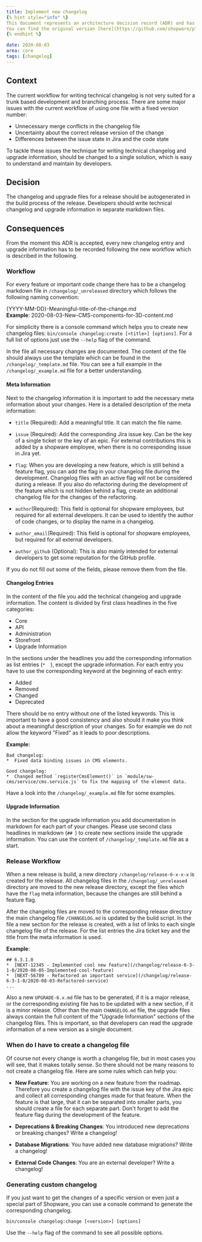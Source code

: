 ```yaml
---
title: Implement new changelog
{% hint style="info" %}
This document represents an architecture decision record (ADR) and has been mirrored from the ADR section in our Shopware 6 repository.
You can find the original version [here](https://github.com/shopware/platform/blob/trunk/adr/2020-08-03-implement-new-changelog.md)
{% endhint %}

date: 2020-08-03
area: core
tags: [changelog]
--- 
```


## Context
The current workflow for writing technical changelog is not very suited for a trunk based development and branching process. There are some major issues with the current workflow of using one file with a fixed version number:

*  Unnecessary merge conflicts in the changelog file
*  Uncertainty about the correct release version of the change
*  Differences between the issue state in Jira and the code state

To tackle these issues the technique for writing technical changelog and upgrade information, should be changed to a single solution, which is easy to understand and maintain by developers.

## Decision
The changelog and upgrade files for a release should be autogenerated in the build process of the release. Developers should write technical changelog and upgrade information in separate markdown files.

## Consequences
From the moment this ADR is accepted, every new changelog entry and upgrade information has to be recorded following the new workflow which is described in the following.

### Workflow
For every feature or important code change there has to be a changelog markdown file in `/changelog/_unreleased` directory which follows the following naming convention:

{YYYY-MM-DD}-Meaningful-title-of-the-change.md  
**Example**: 2020-08-03-New-CMS-components-for-3D-content.md

For simplicity there is a console command which helps you to create new changelog files: `bin/console changelog:create [<title>] [options]`. For a full list of options just use the `--help` flag of the command.

In the file all necessary changes are documented. The content of the file should always use the template which can be found in the `/changelog/_template.md` file. You can see a full example in the `/changelog/_example.md` file for a better understanding. 

#### Meta Information
Next to the changelog information it is important to add the necessary meta information about your changes. Here is a detailed description of the meta information:

*  `title` (Required): Add a meaningful title. It can match the file name.  
 
*  `issue` (Required): Add the corresponding Jira issue key. Can be the key of a single ticket or the key of an epic. For external contributions this is added by a shopware employee, when there is no corresponding issue in Jira yet.

*  `flag`: When you are developing a new feature, which is still behind a feature flag, you can add the flag in your changelog file during the development. Changelog files with an active flag will not be considered during a release. If you also do refactoring during the development of the feature which is not hidden behind a flag, create an additional changelog file for the changes of the refactoring.  

*  `author`(Required): This field is optional for shopware employees, but required for all external developers. It can be used to identify the author of code changes, or to display the name in a changelog.  

*  `author_email`(Required): This field is optional for shopware employees, but required for all external developers.  

*  `author_github` (Optional): This is also mainly intended for external developers to get some reputation for the GitHub profile.  

If you do not fill out some of the fields, please remove them from the file.

#### Changelog Entries
In the content of the file you add the technical changelog and upgrade information. The content is divided by first class headlines in the five categories:

*  Core
*  API
*  Administration
*  Storefront
*  Upgrade Information

In the sections under the headlines you add the corresponding information as list entries (`*  `), except the upgrade information. For each entry you have to use the corresponding keyword at the beginning of each entry: 

*  Added
*  Removed
*  Changed
*  Deprecated

There should be no entry without one of the listed keywords. This is important to have a good consistency and also should it make you think about a meaningful description of your changes. So for example we do not allow the keyword "Fixed" as it leads to poor descriptions.

**Example:**
```
Bad changelog:
*  Fixed data binding issues in CMS elements.

Good changelog:
*  Changed method `registerCmsElement()` in `module/sw-cms/service/cms.service.js` to fix the mapping of the element data.
```

Have a look into the `/changelog/_example.md` file for some examples.

#### Upgrade Information
In the section for the upgrade information you add documentation in markdown for each part of your changes. Please use second class headlines in markdown (`## `) to create new sections inside the upgrade information. You can use the content of `/changelog/_template.md` file as a start.

### Release Workflow
When a new release is build, a new directory `/changelog/release-6-x-x-x` is created for the release. All changelog files in the `/changelog/_unreleased` directory are moved to the new release directory, except the files which have the `flag` meta information, because the changes are still behind a feature flag.

After the changelog files are moved to the corresponding release directory the main changelog file `/CHANGELOG.md` is updated by the build script. In the file a new section for the release is created, with a list of links to each single changelog file of the release. For the list entries the Jira ticket key and the title from the meta information is used.

**Example**:
```
## 6.3.1.0
*  [NEXT-12345 - Implemented cool new feature](/changelog/release-6-3-1-0/2020-08-05-Implemented-cool-feature)
*  [NEXT-56789 - Refactored an important service](/changelog/release-6-3-1-0/2020-08-03-Refactored-service)
...
```

Also a new `UPGRADE-6.x.md` file has to be generated, if it is a major release, or the corresponding existing file has to be updated with a new section, if it is a minor release. Other than the main `CHANGELOG.md` file, the upgrade files always contain the full content of the "Upgrade Information" sections of the changelog files. This is important, so that developers can read the upgrade information of a new version as a single document.

### When do I have to create a changelog file
Of course not every change is worth a changelog file, but in most cases you will see, that it makes totally sense. So there should not be many reasons to not create a changelog file. Here are some rules which can help you:

*  **New Feature**: You are working on a new feature from the roadmap. Therefore you create a changelog file with the issue key of the Jira epic and collect all corresponding changes made for that feature. When the feature is that large, that it can be separated into smaller parts, you should create a file for each separate part. Don't forget to add the feature flag during the development of the feature.  

*  **Deprecations & Breaking Changes**: You introduced new deprecations or breaking changes? Write a changelog!

*  **Database Migrations**: You have added new database migrations? Write a changelog!

*  **External Code Changes**: You are an external developer? Write a changelog!

### Generating custom changelog
If you just want to get the changes of a specific version or even just a special part of Shopware, you can use a console command to generate the corresponding changelog.

`bin/console changelog:change [<version>] [options]`

Use the `--help` flag of the command to see all possible options.

